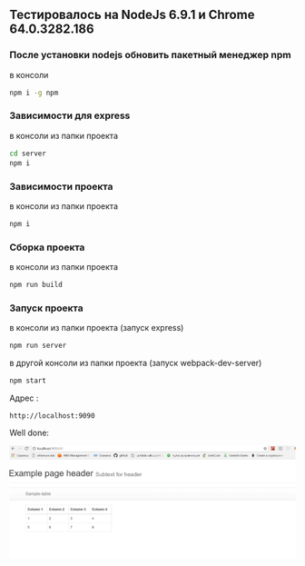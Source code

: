 ## Тестировалось на NodeJs 6.9.1 и Chrome 64.0.3282.186

### После установки nodejs обновить пакетный менеджер npm
в консоли
```sh
npm i -g npm
```

### Зависимости для express
в консоли из папки проекта
```sh
cd server
npm i
```

### Зависимости проекта
в консоли из папки проекта
```sh
npm i
```

### Сборка проекта
в консоли из папки проекта
```sh
npm run build
```

### Запуск проекта
в консоли из папки проекта (запуск express)
```sh
npm run server
```
в другой консоли из папки проекта (запуск webpack-dev-server)
```sh
npm start
```

Адрес :
```
http://localhost:9090
```

Well done:

![done](img.jpg)